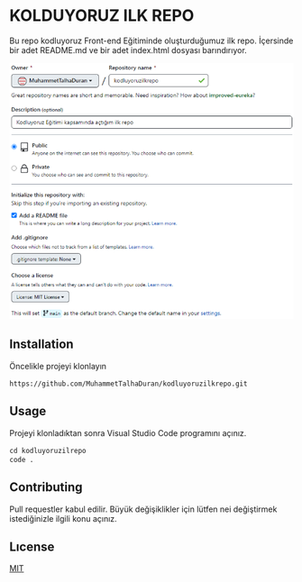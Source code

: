 # KOLDUYORUZ ILK REPO
Bu repo kodluyoruz Front-end Eğitiminde oluşturduğumuz ilk repo. İçersinde bir adet README.md ve bir adet index.html dosyası barındırıyor.

![gitpng](git.png)

## Installation
Öncelikle projeyi klonlayın
```
https://github.com/MuhammetTalhaDuran/kodluyoruzilkrepo.git
```

## Usage
Projeyi klonladıktan sonra Visual Studio Code programını açınız.
```
cd kodluyoruzilrepo
code .
```

## Contributing
Pull requestler kabul edilir. Büyük değişiklikler için lütfen nei değiştirmek istediğinizle ilgili konu açınız.

## Lıcense
[MIT]()